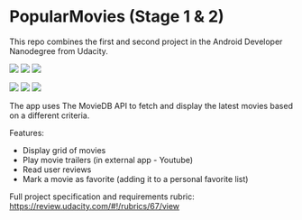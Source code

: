 # PopularMovies (Stage 1 & 2)

This repo combines the first and second project in the Android Developer Nanodegree from Udacity.

 ![](https://lh3.googleusercontent.com/I8epslEHktGEn6F5c7zhEj0lgQ4kxJxaWbfZ1iYSS8e2COQlSHdy7jqGE4xy2_SacyDo32JJy8j2kU9Bs9ZztCGcsVua3JEcpjFuXgNKh2r-JMTPTNMyUWydzrdPJD1FO3j2H8JZOTWw9d5JzxiL_tHPkbFCYmVsNXmGnO96QoFs76VIdnGmnoyuLiJJYCixLymvoQuw9hoWf4hBUIgQ4wv44CD1bHOPu3N2AoxiLXiyrd0bhA8TF5c1cHc3_E_xN_zZvTADDvaEq1I5-HmHH3olSS8kWLhawxz6KNf-QKEJwFg5-nZB6N13DFswRszs-QrjQFBW1406ZhNuadOm6tAWc8r6KHree774xSYypJAdMnzPG-L8ClJeI3cA60sKWoL25Qk_dGOJRH1-7ztFghHWq1wxsD1iTKvoYJKXCa-8RClJLKQMuKMx_DV_fwcCnq2dLM4LmJKr-1A8L1ZhvAoiW7uF5NYc3jFq8Z7tb2Mcru74J24ZghR8D1pqCy62nGof3qX1y7NP0WlYrVDYx9k8PF5_WyaNOElWsvyc-WPgLiYP9WnYivun92wg9w20q7zIurwWvbec_hWuIWf4nNd51muzjEsQkFWd3z0c=w290-h610-no)  ![](https://lh3.googleusercontent.com/af27-5sVavOohVf-aRLzWebJyQsK5NYtIqvv_ar38rV5D-AqiTZ03_Lgh-t3MqayvHoCq3LvGpzBeckaKgY1SUpDGDHRyFl-jjRgTYjkV_gS_ZdOLS5rbdlLYLTU5II0XYZ9-yOI-_SAvJQLvvs5BYp2sJysZ6SVafe9TK-OXW9u852idR3j-hR1JsqQWjjx2vxujkc_vHkDJYtERqeU6tFg0zqnz7XcQtozzQidF8Mr6KiFMJ-m-CfU2WVHUcr0JSxxXMEL0aFXuG5cQ48DbxOgikhF0yg3_6DDz72Qb6K-4IPB0g79KkqhGdPvmiNw9d0YlsgOuzsK0acGGsGK0UrocUMCGLM4rq_G7w2MjKVvCmuOXSYxTQq709nB_7Br0hTaLPaZBN7d1u_N6sRinpAuCUfpO866uGz5PXK_T9HCe1ry1ncE210_Cua_6aTCJldOAC5zFVwm7UyCmD97e38yexrNz7NB5rM7xd_3grmuTHnv5oETVnzoTJiBtNXGR-YCXSmJrMI45c7eIoWuVGKAlFSSv8mcmgyj42o1lo7jELHpf372lBBx1Iq-3Q0C9BgQj6A3zqdZ5O1rAL74IiL84F745XjnUaAlBPYL=w290-h610-no) ![](https://lh3.googleusercontent.com/AKwrMy32dns1VM5yBz7xQPHW5F6IRE-WBcrVpP_dI4-ytkFo8hE4QE0aIyeRPJXOQaAnZkTuvcxNDJ2qsAB_MSOoYKy4t8EOGF4bEokupBueXQrpBY7Scs8-TfQbaMl45Yad38b0u_7u1Uxgu3NU2s67NBtDlWKAtvhWJRoPG4l3N3ymCGRxMCvTpUB5ESRJXLYGi-CdywGW-hhZa0VbWpotblF-GBPK0Of49JoKI-iJ1QTSy1V5utmTS7oHysZO1A71VxfGP_CqVK3GRTEabf8XIkj35g1vUpDGWddOxjJ3hQHbawi7Kt43b5DBhqS7gxwEMRzS233c_rRmDwXBH7ITLar2WEgiqeUNf9Qa-e7QHDPYDYfc_GGq5jC4ryuyIEZKuLob3JxYnNUGrJoXDTvzAXX-Hcdnz7NQGQnAX7eUhapIMFTWeNnJZBzmF8lpKULQ-e0mFLdFgZQyupSI9I7GunCF6dJdAtjCnwuGwwBxWUiEXbypN-9P00sFy0yzMh1uTvzxcwcwYPlFlwVQ2E9uNpauM_hF3Y471KJiTohptQbnbNUsb0Fv6JQhf4Bb_hSO0QlfyR0zUIFJFcN25DkNqMxD-0rjxSReZc5R=w290-h610-no)
 
 ![](https://lh3.googleusercontent.com/ZL7F57DN4JMuFRY5wCwfP-bNrAfy5ShF93V_XtUdri7WOiQzFnbkPT-2QmL9FaxSG5zdZQIW6_tv3qcwpKZb7ErT03X5JbUjVFVMqTIysUSFvSho-9RhjHCXTG11MYJX6WziEtF12BPQz6IqiF-5t4f0VimzPzWTgHcAc8kXWuM98On__MUTI5xMhhD_MFtaAQWyfcmUDnnS4PwzbtGBe30VxnZTbAs_1nn1-g6BM4nfdONkgXlI8xlAq64lBb0Gr7zmFWdZtKwIW4k7CsqM-3pRTd0kUYfS7HEAzMwKbTNNXT-UrZ7sRuLL-izpZYYqj62Bbd2FkEK8VlltpqYr8Ee1CBmgNXAxwmJyx4aNMg9-fowGj35dwp5Hn_yiRpQ-MGQZ-kyZ6LPVbmzvFmlCDcZg3P7lWm8Htrn9aX11MRWDHc_ltePiN-rYr33bUiaTGWXVVb8OPOXnoT3xDCvXoDH0crXDLuPiNp9gZNjXQfcu_ioaA9LczzT-HgE8h6JB3MiWoONEuCz5dqRAmE3Negse3e8HBUjsMFAEe1BI_0Q6AeDR2PsaBwN8_k3barBoopiwWaZEhdttLNr2ymzXjW7ce10sFhV_tB4cUxAh=w459-h848-no) ![](https://lh3.googleusercontent.com/OUUkfOVtoU6AhJzAMb4K-4eow57XCaauiwrGTOw15nZ9YToe6bTRvwVqhLuSBWL1KM-jcNOF8LAUdUzWyQYx3ND_x6Gd8k7dMDKL94jO2W3sUSRizvyvg3bHOPBWjJv5wbWOshq1hASmrDr63Tr3eAvFitIfn0zPMKBvEvhSS-8W1iy2TkQHkoQ9smp5O38gxX3oZmSLPNZe_BaEPNAyyFPXg-HnrKemwWYBMrIeRpUJFb86QDY8UuqqYsX6SInhg5ktzcuQTRUP_m7gdrllvO3o5w_aIoBQGqfAYZZ0XX9ZmKuj2-r69oIB-Z-YRf8hDkhZSyejFuAx0o7dQV1u5uuIx3hI4spWEMgUt6dxKjTwIKKZ-h4sog17r15IbPf1KiPrj3TPG2Pusrntzg7qX-SiUfr-nceFhfubxO4MSC2vpajFr7-v6jfu5KOI7aeSv3i4UkAQykqcyr-D44NMWqlO13gWqa8WVtj20tGTQ0fAjhJ1Ws3Yar53o8OKRpVAUCtEsZc-efO1doGUtD5soKnvI3pi4R4FuEdqK94kJnJsOTrgTXeHoKFJBLzTzNnheETqiu8xgA4EOXuyS7n3ITTJfqECKaD2RGTHE5yZ=w459-h848-no) ![](https://lh3.googleusercontent.com/jYylWe_FiVDLXcHzORw4cjonAPGcfrx41BvjZrzby0IyZ9DYM25tpH-SAnBN-w3lVx34LYlsM063oiW_aUXrys1-PxyndqqGPsMnWWeN07EQNuVtkUYeFrEFBfjP9NRsmcPS6rcZ9J5sJTfZkfaxkwoP4uX9OUkM_DemtI4RT0pFlNxsADXIt0Ar6PowerP2d8W4gi4Fvg6Z0uVdALEUn4fT6qdiBNg2s74XaBigPwO6iwaeBy0VsrjlftQ433Mkj-xGJkhZHWFopwPsrSXhA0pDMnZ6CklyE54Uj6tevm7-BdM9XjqSahTMIBq9iXiu3sdgIp8sabtHVi8icZnnZwS91_tcWYm_5ByMdHAkb7Hmu_VLiwUyq3cnHlQCtServEEGudxoxXnWZBaBYBdhdn8P873-b3fcCmZCoyWLvVB5OWTEmiLgnjOICgFVfZuTJkXoNApAtOQ66cD4x0UGq24KugL9axZUccwuaIfck4oNUQuYerBy7HaXXCiy4RdFu2XLLg93GmyZFN1JuATb7yaGpA7zvtEtAWjdRb5yy3YLAUTXAH6461_OnuVm8L9ZjMkF-WmGOdLh5E20uFNhVjh0h66Z_sfEE-qINtpO=w459-h848-no)


The app uses The MovieDB API to fetch and display the latest movies based on a different criteria. 

Features:
 - Display grid of movies
 - Play movie trailers (in external app - Youtube)
 - Read user reviews
 - Mark a movie as favorite (adding it to a personal favorite list)
 
 Full project specification and requirements rubric: https://review.udacity.com/#!/rubrics/67/view
 
 
